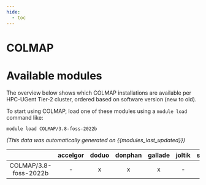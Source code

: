 ```yaml
---
hide:
  - toc
---
```


COLMAP
======

# Available modules


The overview below shows which COLMAP installations are available per HPC-UGent Tier-2 cluster, ordered based on software version (new to old).

To start using COLMAP, load one of these modules using a `module load` command like:

```shell
module load COLMAP/3.8-foss-2022b
```

*(This data was automatically generated on {{modules_last_updated}})*  

| |accelgor|doduo|donphan|gallade|joltik|shinx|
| :---: | :---: | :---: | :---: | :---: | :---: | :---: |
|COLMAP/3.8-foss-2022b|-|x|x|x|-|-|
